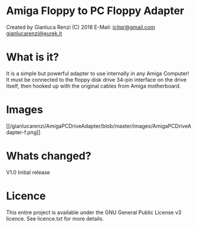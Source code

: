 # Amiga Floppy to PC Floppy Adapter
Created by Gianluca Renzi (C) 2018
E-Mail:
<icjtqr@gmail.com>
<gianlucarenzi@eurek.it>

# What is it?
It is a simple but powerful adapter to use internally in any Amiga Computer!
It must be connected to the floppy disk drive 34-pin interface on the drive
itself, then hooked up with the original cables from Amiga motherboard.

# Images
[[/gianlucarenzi/AmigaPCDriveAdapter/blob/master/images/AmigaPCDriveAdapter-f.png]]

# Whats changed?
V1.0 Initial release

# Licence
This entire project is available under the GNU General Public License v3 licence.
See licence.txt for more details.
